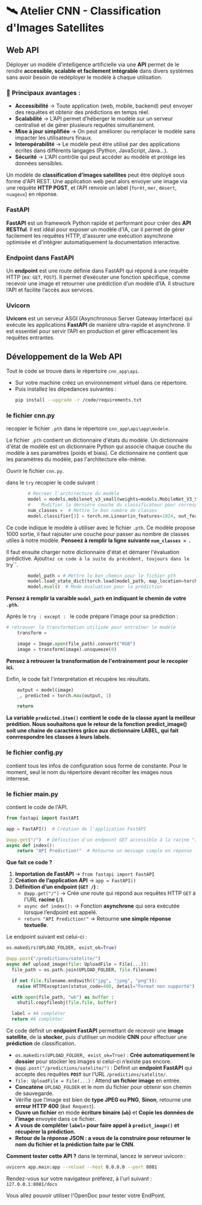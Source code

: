 # 🛰️ Atelier CNN - Classification d'Images Satellites  

## Web API
Déployer un modèle d'intelligence artificielle via une **API** permet de le rendre **accessible, scalable et facilement intégrable** dans divers systèmes sans avoir besoin de redéployer le modèle à chaque utilisation.

### 🔹 **Principaux avantages :**  
- **Accessibilité** → Toute application (web, mobile, backend) peut envoyer des requêtes et obtenir des prédictions en temps réel.
- **Scalabilité** → L’API permet d’héberger le modèle sur un serveur centralisé et de gérer plusieurs requêtes simultanément.
- **Mise à jour simplifiée** → On peut améliorer ou remplacer le modèle sans impacter les utilisateurs finaux.
- **Interopérabilité** → Le modèle peut être utilisé par des applications écrites dans différents langages (Python, JavaScript, Java…).
- **Sécurité** → L'API contrôle qui peut accéder au modèle et protège les données sensibles.  

Un modèle de **classification d’images satellites** peut être déployé sous forme d'API REST. Une application web peut alors envoyer une image via une requête **HTTP POST**, et l’API renvoie un label (`forêt`, `mer`, `désert`, `nuageux`) en réponse.

### FastAPI
**FastAPI** est un framework Python rapide et performant pour créer des **API RESTful**. Il est idéal pour exposer un modèle d'IA, car il permet de gérer facilement les requêtes HTTP, d'assurer une exécution asynchrone optimisée et d'intégrer automatiquement la documentation interactive.

### **Endpoint dans FastAPI**  
Un **endpoint** est une route définie dans FastAPI qui répond à une requête HTTP (ex: `GET`, `POST`). Il permet d’exécuter une fonction spécifique, comme recevoir une image et retourner une prédiction d’un modèle d’IA. Il structure l’API et facilite l’accès aux services.

### **Uvicorn**  
**Uvicorn** est un serveur ASGI (Asynchronous Server Gateway Interface) qui exécute les applications **FastAPI** de manière ultra-rapide et asynchrone. Il est essentiel pour servir l’API en production et gérer efficacement les requêtes entrantes.

## Développement de la Web API
Tout le code se trouve dans le répertoire ``cnn_app\api``.
- Sur votre machine créez un environnement virtuel dans ce répertoire.
- Puis installez les dépedances suivantes :
  ```bash
  pip install --upgrade -r /code/requirements.txt
  ```
### le fichier cnn.py
recopier le fichier ``.pth`` dans le répertoire ``cnn_app\api\app\modele``.

Le fichier ``.pth`` contient un dictionnaire d'états du modèle. Un dictionnaire d'état de modèle est un dictionnaire Python qui associe chaque couche du modèle à ses paramètres (poids et biais). Ce dictionnaire ne contient que les paramètres du modèle, pas l'architecture elle-même.

Ouvrir le fichier ``cnn.py``.

dans le ``try`` recopier le code suivant :
```python
        # Recréer l'architecture du modèle
        model = models.mobilenet_v3_small(weights=models.MobileNet_V3_Small_Weights.DEFAULT)  # False car on charge nos propres poids
        #    Modifier la dernière couche du classificateur pour correspondre aux poids entraînés
        num_classes =  # Mettre le bon nombre de classes
        model.classifier[3] = torch.nn.Linear(in_features=1024, out_features=num_classes)
```
Ce code indique le modèle à utiliser avec le fichier ``.pth``. Ce modèle propose 1000 sortie, il faut rajouter une couche pour passer au nombre de classes utiles à notre modèle. 
**Penseez à remplir la ligne suivante ``num_classes = ``.**

Il faut ensuite charger notre dictionnaire d'état et démarer l'évaluation prédictive. Ajout``tez ce code à la suite du précédent, toujours dans le ``try``.
```python
        model_path = # Mettre le bon chemin pour le fichier pth
        model.load_state_dict(torch.load(model_path, map_location=torch.device("cpu")), strict=False)  # Charger les poids
        model.eval()  # Mode évaluation pour la prédiction
```
**Pensez à remplir la varaible ``model_path`` en indiquant le chemin de votre ``.pth``.**

Après le ``try : except : `` le code prépare l'image pour sa prédiction :
```python
# retrouver la transformation utilisée pour entraîner le modèle
    transform = 

    image = Image.open(file_path).convert("RGB")
    image = transform(image).unsqueeze(0)
```
**Pensez à retrouver la transformation de l'entrainement pour le recopier ici.**

Enfin, le code fait l'interprétation et récupère les résultats.
```python
    output = model(image)
    _, predicted = torch.max(output, 1)

    return 
```
**La variable ``predicted.item()`` contient le code de la classe ayant la meilleur prédition. Nous souhaitons que le retour de la fonction predict_image() soit une chaine de caractères grâce aux dictionnaire LABEL, qui fait conrrespondre les classes à leurs labels.**

### le fichier config.py
contient tous les infos de configuration sous forme de constante. Pour le moment, seul le nom du répertoire devant récolter les images nous interrese.

### le fichier main.py
contient le code de l'API.

```python
from fastapi import FastAPI

app = FastAPI()  # Création de l'application FastAPI

@app.get("/")  # Définition d'un endpoint GET accessible à la racine "/"
async def index():
    return "API Prediction!"  # Retourne un message simple en réponse
```

**Que fait ce code ?**
1. **Importation de FastAPI** → `from fastapi import FastAPI`
2. **Création de l’application API** → `app = FastAPI()`
3. **Définition d’un endpoint (`GET /`)** :
   - `@app.get("/")` → Crée une route qui répond aux requêtes HTTP `GET` à l'URL **racine (`/`)**.
   - `async def index():` → Fonction **asynchrone** qui sera exécutée lorsque l’endpoint est appelé.
   - `return "API Prediction!"` → Retourne **une simple réponse textuelle**.

Le endpoint suivant est celui-ci :
```python
os.makedirs(UPLOAD_FOLDER, exist_ok=True)

@app.post("/predictions/satelite/")
async def upload_image(file: UploadFile = File(...)):
  file_path = os.path.join(UPLOAD_FOLDER, file.filename)

  if not file.filename.endswith(("jpg", "jpeg", "png")):
    raise HTTPException(status_code=400, detail="Format non supporté")

  with open(file_path, "wb") as buffer :
    shutil.copyfileobj(file.file, buffer)

  label = #A compléter
  return #A compléter
```

Ce code définit un **endpoint FastAPI** permettant de recevoir une **image satellite**, de la **stocker**, puis d’utiliser un modèle **CNN** pour effectuer une **prédiction** de classification.
- `os.makedirs(UPLOAD_FOLDER, exist_ok=True)` : **Crée automatiquement le dossier** pour stocker les images si celui-ci n’existe pas encore.
- `@app.post("/predictions/satelite/")` : Définit un **endpoint FastAPI** qui accepte des requêtes **`POST`** sur l’URL `/predictions/satelite/`.  
- `file: UploadFile = File(...)` : Attend **un fichier image** en entrée.
- **Concatène** `UPLOAD_FOLDER` et le nom du fichier pour obtenir son chemin de sauvegarde.
- Vérifie que l’image est bien de **type JPEG ou PNG**, **Sinon**, retourne une **erreur HTTP 400** (`Bad Request`).
- **Ouvre un fichier** en mode **écriture binaire (`wb`)** et **Copie les données de l’image** envoyée dans ce fichier.
- **A vous de compléter ``label=`` pour faire appel à `predict_image()` et récupérer la prédiction.**
- **Retour de la réponse JSON : a vous de la construire pour retourner le nom du fichier et la prédiction faite par le CNN**.

**Comment tester cette API ?**
dans le terminal, lancez le serveur uvicorn :
   ```bash
   uvicorn app.main:app --reload --host 0.0.0.0 --port 8081
   ```

Rendez-vous sur votre navigateur préférez, à l'url suivant : `127.0.0.1:8081/docs`

Vous allez pouvoir utiliser l'OpenDoc pour tester votre EndPoint.
